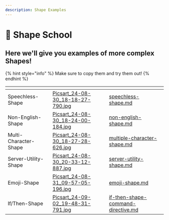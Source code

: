 ```yaml
---
description: Shape Examples
---
```


# 🏫 Shape School

## Here we'll give you examples of more complex Shapes!

{% hint style="info" %}
Make sure to copy them and try them out!
{% endhint %}

<table data-view="cards"><thead><tr><th></th><th data-hidden data-card-cover data-type="files"></th><th data-hidden data-card-target data-type="content-ref"></th></tr></thead><tbody><tr><td>Speechless-Shape</td><td><a href="../.gitbook/assets/Picsart_24-08-30_18-18-27-790.jpg">Picsart_24-08-30_18-18-27-790.jpg</a></td><td><a href="speechless-shape.md">speechless-shape.md</a></td></tr><tr><td>Non-English-Shape </td><td><a href="../.gitbook/assets/Picsart_24-08-30_18-24-00-184.jpg">Picsart_24-08-30_18-24-00-184.jpg</a></td><td><a href="non-english-shape.md">non-english-shape.md</a></td></tr><tr><td>Multi-Character-Shape</td><td><a href="../.gitbook/assets/Picsart_24-08-30_18-27-28-626.jpg">Picsart_24-08-30_18-27-28-626.jpg</a></td><td><a href="multiple-character-shape.md">multiple-character-shape.md</a></td></tr><tr><td>Server-Utility-Shape </td><td><a href="../.gitbook/assets/Picsart_24-08-30_20-33-12-887.jpg">Picsart_24-08-30_20-33-12-887.jpg</a></td><td><a href="server-utility-shape.md">server-utility-shape.md</a></td></tr><tr><td>Emoji-Shape</td><td><a href="../.gitbook/assets/Picsart_24-08-31_09-57-05-196.jpg">Picsart_24-08-31_09-57-05-196.jpg</a></td><td><a href="emoji-shape.md">emoji-shape.md</a></td></tr><tr><td>If/Then-Shape </td><td><a href="../.gitbook/assets/Picsart_24-09-02_19-48-31-791.jpg">Picsart_24-09-02_19-48-31-791.jpg</a></td><td><a href="if-then-shape-command-directive.md">if-then-shape-command-directive.md</a></td></tr></tbody></table>
